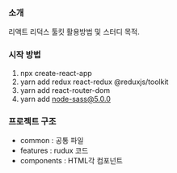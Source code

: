 ### 소개
  리액트 리덕스 툴킷 활용방법 및 스터디 목적.

### 시작 방법

1. npx create-react-app <project-name>
2. yarn add redux react-redux @reduxjs/toolkit
3. yarn add react-router-dom
4. yarn add node-sass@5.0.0

### 프로젝트 구조
- common : 공통 파일
- features : rudux 코드
- components : HTML각 컴포넌트
